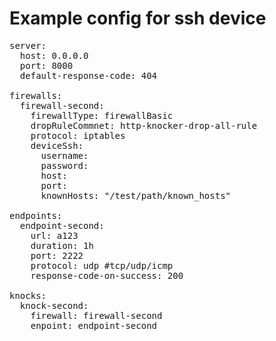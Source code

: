 # Example config for ssh device
<pre>
server:
  host: 0.0.0.0
  port: 8000
  default-response-code: 404

firewalls:
  firewall-second:
    firewallType: firewallBasic
    dropRuleCommnet: http-knocker-drop-all-rule
    protocol: iptables
    deviceSsh:
      username: <ssh device username>
      password: <ssh device password>
      host: <ip address or domain name of firewall>
      port: <port of ssh service>
      knownHosts: "/test/path/known_hosts"

endpoints:
  endpoint-second:
    url: a123
    duration: 1h
    port: 2222
    protocol: udp #tcp/udp/icmp
    response-code-on-success: 200

knocks:
  knock-second:
    firewall: firewall-second
    enpoint: endpoint-second
</pre>
